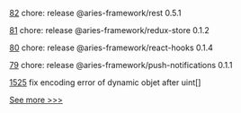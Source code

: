 
[82](https://github.com/hyperledger/aries-framework-javascript-ext/pull/82) chore: release @aries-framework/rest 0.5.1

[81](https://github.com/hyperledger/aries-framework-javascript-ext/pull/81) chore: release @aries-framework/redux-store 0.1.2

[80](https://github.com/hyperledger/aries-framework-javascript-ext/pull/80) chore: release @aries-framework/react-hooks 0.1.4

[79](https://github.com/hyperledger/aries-framework-javascript-ext/pull/79) chore: release @aries-framework/push-notifications 0.1.1

[1525](https://github.com/hyperledger/burrow/pull/1525) fix encoding error of dynamic objet after uint[]


[See more >>>](https://start-here.hyperledger.org/pull-requests)
